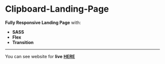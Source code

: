 # Clipboard-Landing-Page

__Fully Responsive Landing Page__ with: <br>
+  __SASS__
+  __Flex__
+  __Transition__
___
You can see website for __live__ [__HERE__](https://shakurt.github.io/clipboard-landing-page/)
